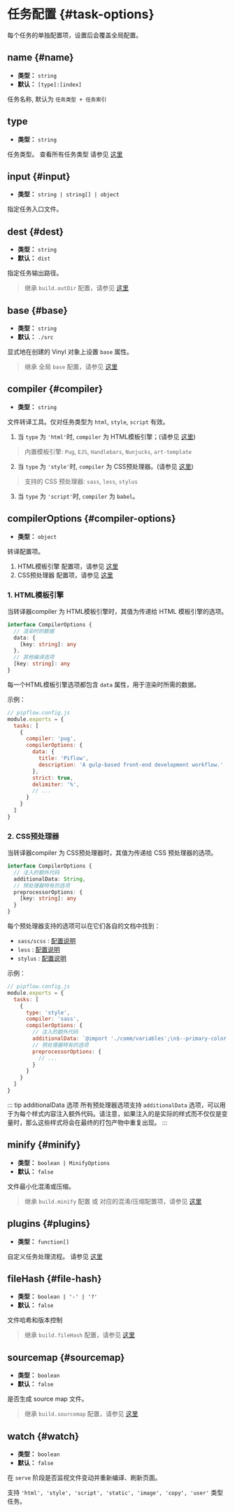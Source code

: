 # 任务配置 {#task-options}

每个任务的单独配置项，设置后会覆盖全局配置。


## name {#name}
- **类型：** `string`
- **默认：** `[type]:[index]`

任务名称, 默认为 `任务类型 + 任务索引`


## type
- **类型：** `string`

任务类型。 查看所有任务类型 请参见 [这里](../guide/task.md#outline)



## input {#input}
- **类型：** `string | string[] | object`

指定任务入口文件。


## dest {#dest}
- **类型：** `string`
- **默认：** `dist`

指定任务输出路径。
> 继承 `build.outDir` 配置，请参见 [这里](./build-options#build-outdir)

## base {#base}
- **类型：** `string`
- **默认：** `./src`

显式地在创建的 Vinyl 对象上设置 `base` 属性。
> 继承 全局 `base` 配置，请参见 [这里](./shared-options#base)


## compiler {#compiler}
- **类型：** `string`

文件转译工具。仅对任务类型为 `html`, `style`, `script` 有效。
1. 当 `type` 为 `'html'`时, `compiler` 为 HTML模板引擎；(请参见 [这里](../guide/task-html#html-templater))
  > 内置模板引擎: `Pug`, `EJS`, `Handlebars`, `Nunjucks`, `art-template`
2. 当 `type` 为 `'style'`时, `compiler` 为 CSS预处理器。(请参见 [这里](../guide/task-style#css-preprocessor))
  > 支持的 CSS 预处理器: `sass`, `less`, `stylus`
3. 当 `type` 为 `'script'`时, `compiler` 为 `babel`。


## compilerOptions {#compiler-options}
- **类型：** `object`

转译配置项。

1. HTML模板引擎 配置项，请参见 [这里](../guide/task-html#configuration)
2. CSS预处理器 配置项，请参见 [这里](../guide/task-style#configuration)

### 1. HTML模板引擎

当转译器compiler 为 HTML模板引擎时，其值为传递给 HTML 模板引擎的选项。

```ts
interface CompilerOptions {
  // 渲染时的数据
  data: {
    [key: string]: any
  },
  // 其他编译选项
  [key: string]: any
}
```

每一个HTML模板引擎选项都包含 `data` 属性，用于渲染时所需的数据。

示例：
```js
// pipflow.config.js
module.exports = {
  tasks: [
    {
      compiler: 'pug',
      compilerOptions: {
        data: {
          title: 'Piflow',
          description: 'A gulp-based front-end development workflow.'
        },
        strict: true,
        delimiter: '%',
        // ...
      }
    }
  ]
}
```

### 2. CSS预处理器

当转译器compiler 为 CSS预处理器时，其值为传递给 CSS 预处理器的选项。

```ts
interface CompilerOptions {
  // 注入的额外代码
  additionalData: String,
  // 预处理器特有的选项
  preprocessorOptions: {
    [key: string]: any
  }
}
```

每个预处理器支持的选项可以在它们各自的文档中找到：
- `sass/scss` : [配置说明](https://www.npmjs.com/package/gulp-sass)
- `less` : [配置说明](https://www.npmjs.com/package/gulp-less)
- `stylus` : [配置说明](https://www.npmjs.com/package/gulp-stylus)


示例：
```js
// pipflow.config.js
module.exports = {
  tasks: [
    {
      type: 'style',
      compiler: 'sass',
      compilerOptions: {
        // 注入的额外代码
        additionalData: `@import './comm/variables';\n$--primary-color: blue;`,
        // 预处理器特有的选项
        preprocessorOptions: {
          // ...
        }
      }
    }
  ]
}
```

::: tip additionalData 选项
所有预处理器选项支持 `additionalData` 选项，可以用于为每个样式内容注入额外代码。请注意，如果注入的是实际的样式而不仅仅是变量时，那么这些样式将会在最终的打包产物中重复出现。
:::


## minify {#minify}
- **类型：** `boolean | MinifyOptions`
- **默认：** `false`

文件最小化混淆或压缩。
> 继承 `build.minify` 配置 或 对应的混淆/压缩配置项，请参见 [这里](./build-options#build-minify)


## plugins {#plugins}
- **类型：** `function[]`

自定义任务处理流程。 请参见 [这里](../guide/task-user)


## fileHash {#file-hash}
- **类型：** `boolean | '-' | '?'`
- **默认：** `false`

文件哈希和版本控制
> 继承 `build.fileHash` 配置，请参见 [这里](./build-options#build-filehash)


## sourcemap {#sourcemap}
- **类型：** `boolean`
- **默认：** `false`

是否生成 source map 文件。
> 继承 `build.sourcemap` 配置，请参见 [这里](./build-options#build-sourcemap)

<!-- 
## alias {#alias}
- **类型：** `{ [key: string]: string }`

别名替换，会合并全局 `alias` 配置。
> 继承 全局 `alias` 配置，请参见 [这里](./shared-options#alias)
 -->
## watch {#watch}
- **类型：** `boolean`
- **默认：** `false`

在 `serve` 阶段是否监视文件变动并重新编译、刷新页面。

支持 `'html', 'style', 'script', 'static', 'image', 'copy', 'user'` 类型任务。

<!-- 
## filename {#filename}
- **类型：** `string`
- **默认：** `archive`

生成的文件名。目前仅对 `archive` 任务类型有效。

::: tip 温馨提示
如果需要创建压缩包，可以使用 `pipflow pack` 命令快速生成压缩包。 请参见 [[这里](../guide/cli#pipflow-pack)]。
:::
 -->